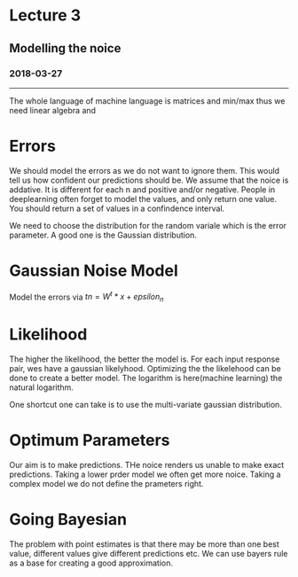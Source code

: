 # Lecture 3
## Modelling the noice
### 2018-03-27
---
The whole language of machine language is matrices and min/max thus we need linear algebra and 


# Errors
We should model the errors as we do not want to ignore them. This would tell us how confident our predictions should be. We assume that the noice is addative. It is different for each n and positive and/or negative. People in deeplearning often forget to model the values, and only return one value. You should return a set of values in a confindence interval. 

We need to choose the distribution for the random variale which is the error parameter. A good one is the Gaussian distribution. 

# Gaussian Noise Model
Model the errors via $tn = W^t * x + epsilon_n$

# Likelihood
The higher the likelihood, the better the model is. For each input response pair, wes have a gaussian likelyhood. Optimizing the the likelehood can be done to create a better model. The logarithm is here(machine learning) the natural logarithm. 

One shortcut one can take is to use the multi-variate gaussian distribution. 

# Optimum Parameters 
Our aim is to make predictions. THe noice renders us unable to make exact predictions. Taking a lower prder model we often get more noice. Taking a complex model we do not define the prameters right. 

# Going Bayesian
The problem with point estimates is that there may be more than one best value, different values give different predictions etc. We can use bayers rule as a base for creating a good approximation.


